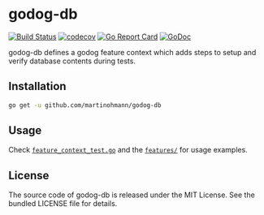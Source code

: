 godog-db
========

[![Build Status](https://travis-ci.org/martinohmann/godog-db.svg)](https://travis-ci.org/martinohmann/godog-db)
[![codecov](https://codecov.io/gh/martinohmann/godog-db/branch/master/graph/badge.svg)](https://codecov.io/gh/martinohmann/godog-db)
[![Go Report Card](https://goreportcard.com/badge/github.com/martinohmann/godog-db)](https://goreportcard.com/report/github.com/martinohmann/godog-db)
[![GoDoc](https://godoc.org/github.com/martinohmann/godog-db?status.svg)](https://godoc.org/github.com/martinohmann/godog-db)

godog-db defines a godog feature context which adds steps to setup and verify database contents during tests.

Installation
------------

```sh
go get -u github.com/martinohmann/godog-db
```

Usage
-----

Check [`feature_context_test.go`](feature_context_test.go) and the [`features/`](features/) for usage examples.

License
-------

The source code of godog-db is released under the MIT License. See the bundled
LICENSE file for details.
